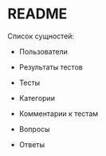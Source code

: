 # README

Список сущностей:

* Пользователи
 
* Результаты тестов
  
* Тесты

* Категории
  
* Комментарии к тестам

* Вопросы

* Ответы
